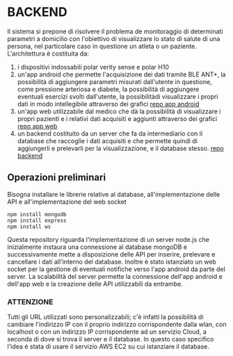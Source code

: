 # BACKEND

Il sistema si prepone di risolvere il problema de monitoraggio di determinati parametri a domicilio con l'obiettivo di visualizzare lo stato di salute di una persona, nel particolare caso in questione un atleta o un paziente.
L'architettura è costituita da:
1. i dispositivi indossabili polar verity sense e polar H10
2. un'app android che permette l'acquisizione dei dati tramite BLE ANT+, la possibilità di aggiungere parametri misurati dall'utente in questione, come pressione arteriosa e diabete, la possibilità di aggiungere eventuali esercizi svolti dall'utente, la possibilitàdi visualizzare i propri dati in modo intellegibile attraverso dei grafici [repo app android](https://github.com/UniSalento-IDALab-IoTCourse-2022-2023/wot-project-part1-AndroidApp-DegiorgiProto)
3. un'app web utilizzabile dal medico che dà la possibilità di visualizzare i propri pazienti e i relativi dati acquisiti e aggiunti attraverso dei grafici [repo app web](https://github.com/UniSalento-IDALab-IoTCourse-2022-2023/wot-project-part3-WebApp-DegiorgiProto)
4. un backend costituito da un server che fa da intermediario con il database che raccoglie i dati acquisiti e che permette quindi di aggiungerli e prelevarli per la visualizzazione, e il database stesso. [repo backend](https://github.com/UniSalento-IDALab-IoTCourse-2022-2023/wot-project-part2-Backend-DegiorgiProto)

## Operazioni preliminari
Bisogna installare le librerie relative al database, all'implementazione delle API e all'implementazione del web socket
```shell
npm install mongodb
npm install express
npm install ws
```

Questa repository riguarda l'implementazione di un server node.js che inizialmente instaura una connessione al database mongoDB e successivamente mette a disposizione delle API per inserire, prelevare e cancellare i dati all'interno del database. 
Inoltre è stato istanziato un web socket per la gestione di eventuali notifiche verso l'app android da parte del server.
La scalabilità del server permette la connessione dell'app android e dell'app web e la creazione delle API utilizzabili da entrambe.

### ATTENZIONE
Tutti gli URL utilizzati sono personalizzabili; c'è infatti la possibilità di cambiare l'indirizzo IP con il proprio indirizzo corrispondente dalla wlan, con localhost o con un indirizzo IP corrispondente ad un servizio Cloud, a seconda di dove si trova il server e il database.
In questo caso specifico l'idea è stata di usare il servizio AWS EC2 su cui istanziare il database.
